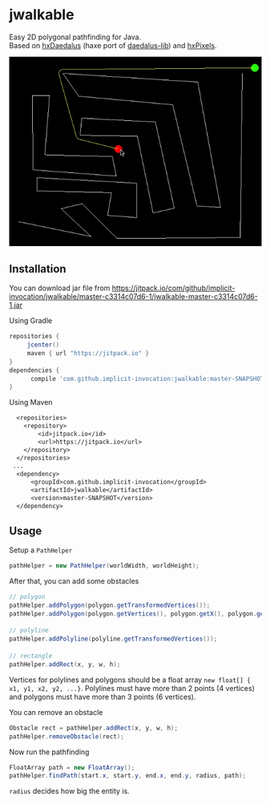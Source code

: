 # jwalkable
Easy 2D polygonal pathfinding for Java.  
Based on [hxDaedalus](https://github.com/hxDaedalus/hxDaedalus) (haxe port of [daedalus-lib](https://github.com/totologic/daedalus-lib)) and [hxPixels](https://github.com/azrafe7/hxPixels).

![Demo](images/jwalkable.gif?raw=true "demo")

## Installation

You can download jar file from https://jitpack.io/com/github/implicit-invocation/jwalkable/master-c3314c07d6-1/jwalkable-master-c3314c07d6-1.jar

Using Gradle

 ```gradle
 repositories { 
      jcenter()
      maven { url "https://jitpack.io" }
 }
 dependencies {
       compile 'com.github.implicit-invocation:jwalkable:master-SNAPSHOT'
 }
 ```  

Using Maven

```maven
  <repositories>
    <repository>
        <id>jitpack.io</id>
        <url>https://jitpack.io</url>
    </repository>
  </repositories>
 ...
  <dependency>
      <groupId>com.github.implicit-invocation</groupId>
      <artifactId>jwalkable</artifactId>
      <version>master-SNAPSHOT</version>
  </dependency>

```
## Usage

Setup a `PathHelper`

```Java
pathHelper = new PathHelper(worldWidth, worldHeight);
```

After that, you can add some obstacles

```Java
// polygon
pathHelper.addPolygon(polygon.getTransformedVertices());
pathHelper.addPolygon(polygon.getVertices(), polygon.getX(), polygon.getY());

// polyline
pathHelper.addPolyline(polyline.getTransformedVertices());

// rectangle
pathHelper.addRect(x, y, w, h);
```
Vertices for polylines and polygons should be a float array `new float[] { x1, y1, x2, y2, ...}`.
Polylines must have more than 2 points (4 vertices) and polygons must have more than 3 points (6 vertices).

You can remove an obstacle

```Java
Obstacle rect = pathHelper.addRect(x, y, w, h);
pathHelper.removeObstacle(rect);
```

Now run the pathfinding

```Java
FloatArray path = new FloatArray();
pathHelper.findPath(start.x, start.y, end.x, end.y, radius, path);
```

`radius` decides how big the entity is.
